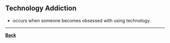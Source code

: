 ## Technology Addiction
- occurs when someone becomes obsessed with using technology.

---
**[Back](INTCOMPrelimCh17)**